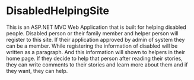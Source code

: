 # DisabledHelpingSite

This is an ASP.NET MVC Web Application that is built for helping disabled people.
Disabled person or their family member and helper person will register to this site.
If their application approved by admin of system they can be a member. 
While registering the information of disabled will be written as a paragraph.
And this information will shown to helpers in their home page.
If they decide to help that person after reading their stories, they can write comments to their stories and 
learn more about them and if they want, they can help.
